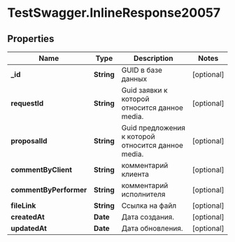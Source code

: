 # TestSwagger.InlineResponse20057

## Properties

Name | Type | Description | Notes
------------ | ------------- | ------------- | -------------
**_id** | **String** | GUID в базе данных | [optional] 
**requestId** | **String** | Guid заявки к которой относится данное media. | [optional] 
**proposalId** | **String** | Guid предложения к которой относится данное media. | [optional] 
**commentByClient** | **String** | комментарий клиента | [optional] 
**commentByPerformer** | **String** | комментарий исполнителя | [optional] 
**fileLink** | **String** | Ссылка на файл | [optional] 
**createdAt** | **Date** | Дата создания. | [optional] 
**updatedAt** | **Date** | Дата обновления. | [optional] 


